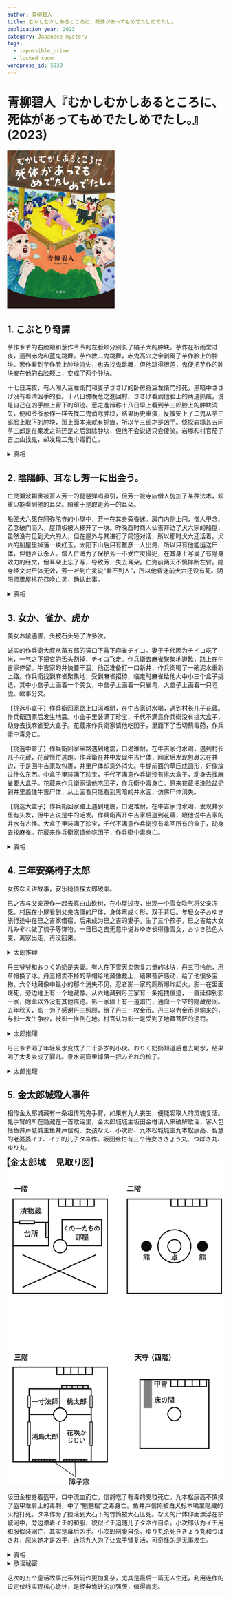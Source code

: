 ```yaml
---
author: 青柳碧人
title: むかしむかしあるところに、死体があってもめでたしめでたし。
publication_year: 2023
category: Japanese mystery
tags:
  - impossible_crime
  - locked_room
wordpress_id: 5930
---
```


# 青柳碧人『むかしむかしあるところに、死体があってもめでたしめでたし。』(2023)

<img src=images/2023_cover.jpg width=250/>

## 1. こぶとり奇譚

芋作爷爷的右脸颊和葱作爷爷的左脸颊分别长了橘子大的肿块。芋作在祈雨堂过夜，遇到赤鬼和蓝鬼跳舞。芋作教二鬼跳舞，赤鬼高兴之余剥离了芋作脸上的肿块。葱作看到芋作脸上肿块消失，也去找鬼跳舞，但他跳得很差，鬼便把芋作的肿块安在他的右脸颊上，变成了两个肿块。

十七日深夜，有人闯入豆左衛門和妻子ささげ的卧房将豆左衛門打死，黑暗中ささげ没有看清凶手的脸。十八日傍晚葱之進回村，ささげ看到他脸上的两道抓痕，说是自己在凶手脸上留下的印迹。葱之進辩称十八日早上看到芋三郎脸上的肿块消失，便和爷爷葱作一样去找二鬼消除肿块，结果历史重演，反被安上了二鬼从芋三郎脸上取下的肿块，那上面本来就有抓痕，所以芋三郎才是凶手。侦探岩塚甚五问芋三郎是在案发之前还是之后消除肿块，但他不会说话只会傻笑。岩塚和村官茄子吉上山找鬼，却发现二鬼中毒而亡。

<details><summary>真相</summary>
凶手是豆左衛門，他想从芋三郎家挖地道盗取茄子吉的珍宝，让鬼交换了自己和芋三郎的脸。十七日被杀的豆左衛門是变脸的芋三郎。ささげ看到葱之進脸上的抓痕，说谎嫁祸他杀人。主人公岩塚甚五是云落山的鬼，取下了芋三郎背包有烧伤痕迹的瘤作为证物。
</details>

## 2. 陰陽師、耳なし芳一に出会う。

亡灵瀬波頼重被盲人芳一的琵琶弹唱吸引，但芳一被寺庙僧人施加了某种法术，頼重只能看到他的耳朵。頼重于是取走芳一的耳朵。

船匠犬六死在阿弥陀寺的小屋中，芳一在其身旁昏迷。房门内侧上闩，僧人甲念、乙念破门而入，屋顶板被人移开了一块。昨晚酉时商人仙吉拜访了犬六家的船屋，虽然没有见到犬六的人，但在屋外与其进行了简短对话，所以那时犬六还活着。犬六的船屋里掉落一块红玉。太阳下山后只有蟹彦一人出海，所以只有他能运送尸体，但他否认杀人。僧人仁海为了保护芳一不受亡灵侵犯，在其身上写满了有隐身效力的经文，但耳朵上忘了写，导致芳一失去耳朵。仁海前两天不慎摔断左臂。隐身经文对尸体无效，芳一听到亡灵说“看不到人”，所以他昏迷前犬六还没有死。阴阳师蘆屋桃花召唤亡灵，确认此事。

<details><summary>真相</summary>
仁海和犬六合作偷了观音像，所以犬六家掉落红玉。仁海划船去了犬六家，把鹦鹉夹在篮子和地板之间，与仙吉对话的是鹦鹉。戌时之后潮水流向变化，篮子移动，鹦鹉逃出。仁海在犬六和芳一身上写了经文，犬六在仁海身上写了经文，三人都在小屋里。仁海故意没有给芳一的耳朵写经文，是为了让他在吸引亡灵后昏迷。仁海的诡计是让亡灵证实芳一独自在密闭小屋里，自己手臂骨折无法搬运尸体，便可摆脱嫌疑。仁海用木棒单手打晕犬六，用布捂住其口鼻使其窒息而亡，再移开松动的屋顶板，将木棒和布抛出屋外。甲念、乙念破门而入之时，仁海藏在门后，趁机逃跑。
</details>

## 3. 女か、雀か、虎か

美女お綾遇害，头被石头砸了许多次。

诚实的作兵衛大叔从苗五郎的猫口下救下麻雀チイコ。妻子千代因为チイコ吃了米，一气之下把它的舌头割掉，チイコ飞走。作兵衛去麻雀聚集地道歉，路上在牛吉家停留。牛吉家的井快要干涸，他正准备打一口新井，作兵衛喝了一碗泥水重新上路。作兵衛找到麻雀聚集地，受到麻雀招待，临走时麻雀给他大中小三个盒子挑选，其中小盒子上画着一个美女，中盒子上画着一只雀鸟，大盒子上画着一只老虎。故事分叉。

【挑选小盒子】作兵衛回家路上口渴难耐，在牛吉家讨水喝，遇到村长儿子花蔵。作兵衛回家后发生地震。小盒子里装满了珍宝，千代不满意作兵衛没有挑大盒子，动身去找麻雀要大盒子。花蔵来作兵衛家请他吃团子，里面下了舌切薊毒药，作兵衛中毒身亡。

【挑选中盒子】作兵衛回家半路遇到地震，口渴难耐，在牛吉家讨水喝，遇到村长儿子花蔵，花蔵慌忙逃跑。作兵衛在井中发现牛吉尸体，回家后发现包裹忘在井边，于是回牛吉家取包裹，井里尸体却意外消失。牛棚前面的草压成圆形，好像放过什么东西。中盒子里装满了珍宝，千代不满意作兵衛没有挑大盒子，动身去找麻雀要大盒子。花蔵来作兵衛家请他吃团子，作兵衛中毒身亡。原来花蔵把洗脸盆扔到井里盖住牛吉尸体，从上面看只能看到黑暗的井水面，仿佛尸体消失。

【挑选大盒子】作兵衛回家路上遇到地震，口渴难耐，在牛吉家讨水喝，发现井水里有头发，但牛吉说是牛的毛发。作兵衛离开牛吉家后遇到花蔵，跟他说牛吉家的井水有古怪。大盒子里装满了珍宝，千代不满意作兵衛没有拿回所有的盒子，动身去找麻雀。花蔵来作兵衛家请他吃团子，作兵衛中毒身亡。

<details><summary>真相</summary>
花蔵杀死お綾，掉了帽子在现场，被苗五郎拾到。花蔵请牛吉帮忙杀死苗五郎，藏尸井中。
</details>

## 4. 三年安楽椅子太郎

女孩なえ讲故事，安乐椅侦探太郎破案。

巳之吉与父亲茂作一起去真白山砍树，在小屋过夜，出现一个雪女吹气将父亲冻死。村民在小屋看到父亲冻僵的尸体，身体弯成く形，双手背后。年轻女子おゆき旅行途中在巳之吉家借宿，后来成为巳之吉的妻子，生了三个孩子，巳之吉给大女儿みぞれ做了梳子等饰物。一日巳之吉无意中说おゆき长得像雪女，おゆき脸色大变，离家出走，再没回来。

<details><summary>太郎推理</summary>
茂作手背在后面没法睡觉。巳之吉用绳子绑住茂作双手双脚，把他关在小屋外面冻死。おゆき得知巳之吉贩卖赌具的事实，被巳之吉灭口。巳之吉编出“雪女”的故事掩盖真相。
</details>

丹三爷爷和おりく奶奶是夫妻。有人在下雪天卖恢复力量的冰块，丹三可怜他，用草帽换了冰。丹三把卖不掉的草帽给地藏像戴上，结果菩萨感动，给了他很多宝物。六个地藏像中最小的那个消失不见。忍者影一家的厕所爆炸起火，影一在里面烧死，旁边地上有一个地藏像。从六地藏到丹三家有一条拖拽痕迹，一直延伸到影一家，除此以外没有其他痕迹。影一家墙上有一道暗门，通向一个空的隐藏房间。去年秋天，影一为了感谢丹三照顾，给了丹三一枚金币。丹三以为金币是偷来的，与影一发生争吵，被影一推倒在地。村官认为影一是受到了地藏菩萨的惩罚。

<details><summary>太郎推理</summary>
影一是贼，偷了许多宝物，后来良心发现，把宝物交给丹三爷爷，结束了自己的生命。丹三拆下门板像雪橇一样拖运小地藏，同时擦去自己的足迹，假装宝物是地藏们带来。
</details>

丹三爷爷喝了年轻泉水变成了二十多岁的小伙。おりく奶奶知道后也去喝水，结果喝了太多变成了婴儿。泉水洞窟里掉落一把みぞれ的梳子。

<details><summary>太郎推理</summary>
恢复力量的冰块是用年轻泉水制成，丹三吃了冰块变年轻。丹三用门板把小地藏像运到影一家，放在厕所屋顶上，拆掉一块屋顶板，等影一进入厕所后推下地藏像将其砸死。然后他把屋顶板放回原位，把火药堆在尸体周围，在尸体上浇了大量的菜籽油，再次将地藏像放回屋顶，用冰柱支撑。冰柱融化后地藏像掉到炸药上，引发爆炸。丹三逼迫おりく奶奶和年轻泉水，おりく觉得自己小时候不好看所以不肯喝，被丹三杀死。丹三引诱离家出走的おゆき喝下年轻泉水，变成婴儿。みぞれ的梳子是おゆき出走时带走的纪念品。
</details>

## 5. 金太郎城殺人事件

相传金太郎城藏有一条祖传的鬼手臂，如果有九人丧生，便能吸取人的灵魂复活。鬼手臂的所在隐藏在一首歌谣里，金太郎城城主坂田金柑请人来破解歌谣，客人包括鱼井戸城城主鱼井戸信照、女孩なえ、小次郎、九本松城城主九本松康高、智慧的老婆婆イチ、イチ的儿子タネ作。坂田金柑有三个侍女ききょう丸、つばき丸、ゆり丸。

<img src=images/2023_floor_plan.gif width=500/>

坂田金柑身着盔甲，口中流血而亡。信鸽吃了有毒的麦粒死亡。九本松康高不慎摸了盔甲左肩上的毒刺，中了“魍魎樒”之毒身亡。鱼井戸信照被白犬标本嘴里隐藏的火枪打死。タネ作为了捡滚到大石下的竹筒被大石压死。なえ的尸体仰面漂浮在护城河中，旁边漂着イチ的和服，貌似イチ追随儿子タネ作自杀。小次郎认为イチ用和服假装溺亡，其实是幕后凶手。小次郎剖腹自杀。ゆり丸杀死ききょう丸和つばき丸，原来她才是凶手，连杀九人为了让鬼手臂复活，可奇怪的是无事发生。

<details><summary>真相</summary>
タネ作的竹筒装的是年轻泉水，一婆喝了泉水变年轻，跳到河里冒充なえ尸体。なえ还活着，藏在熊标本里，其右手变成鬼手臂。
</details>

<details><summary>歌谣秘密</summary>
歌谣中“切开桃子”是指切开金太郎城。把一寸法师的黄金筷子插到东方的熊手中，把浦島太郎的黄金杆插到西方的熊手中，把花开爷爷的钱币撒在地板上，纵截面的“へ土”便会变成“金”字。“こやつおいらと互角めと”中的“互角め”意为“五画目”，“金”字的第五划是中间的竖，鬼手臂藏在柱子里。

<img src=images/2023_vertical.gif width=400/>
<img src=images/2023_vertical_2.gif width=400/>
</details>

这次的五个童话故事比系列前作更加复杂，尤其是最后一篇无人生还，利用连作的设定伏线实现核心诡计，是经典诡计的加强版，值得肯定。